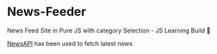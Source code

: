 # News-Feeder
News Feed Site in Pure JS with category Selection - JS Learning Build 🔨

[NewsAPI](https://newsapi.org/) has been used to fetch latest news
